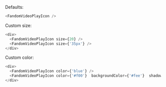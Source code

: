 Defaults:
```js
<FandomVideoPlayIcon />
```

Custom size:
```js
<div>
  <FandomVideoPlayIcon size={20} />
  <FandomVideoPlayIcon size={'35px'} />
</div>
```

Custom color:
```js
<div>
  <FandomVideoPlayIcon color={'blue'} />
  <FandomVideoPlayIcon color={'#f00'}  backgroundColor={'#fee'}  shadowColor={'#300'} />
</div>
```
